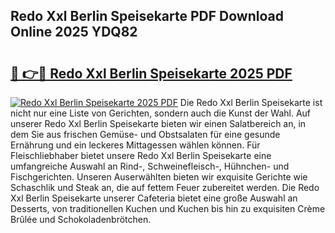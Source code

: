 ## Redo Xxl Berlin Speisekarte PDF Download Online 2025 YDQ82

# <h2><a href="http://gc6obn.nevu.top/?p=Redo+Xxl+Berlin+Speisekarte">🔗 👉🔴 Redo Xxl Berlin Speisekarte 2025 PDF</a></h2>

[![Redo Xxl Berlin Speisekarte 2025 PDF](https://i.imgur.com/dBaPXMq.png)](http://gc6obn.nevu.top/?p=Redo+Xxl+Berlin+Speisekarte)
Die Redo Xxl Berlin Speisekarte ist nicht nur eine Liste von Gerichten, sondern auch die Kunst der Wahl. Auf unserer Redo Xxl Berlin Speisekarte bieten wir einen Salatbereich an, in dem Sie aus frischen Gemüse- und Obstsalaten für eine gesunde Ernährung und ein leckeres Mittagessen wählen können. Für Fleischliebhaber bietet unsere Redo Xxl Berlin Speisekarte eine umfangreiche Auswahl an Rind-, Schweinefleisch-, Hühnchen- und Fischgerichten. Unseren Auserwählten bieten wir exquisite Gerichte wie Schaschlik und Steak an, die auf fettem Feuer zubereitet werden. Die Redo Xxl Berlin Speisekarte unserer Cafeteria bietet eine große Auswahl an Desserts, von traditionellen Kuchen und Kuchen bis hin zu exquisiten Crème Brûlée und Schokoladenbrötchen.
